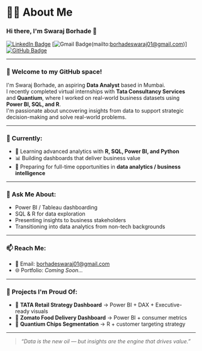 # 🙋‍♂️ About Me

### Hi there, I'm Swaraj Borhade 👋

[![LinkedIn Badge](https://img.shields.io/badge/-LinkedIn-0e76a8?style=flat-square&logo=Linkedin&logoColor=white)](https://www.linkedin.com/in/swaraj-borhade-921a411a4)
[![Gmail Badge](https://img.shields.io/badge/-Email-c14438?style=flat-square&logo=Gmail&logoColor=white)(mailto:borhadeswaraj01@gmail.com)]
[![GitHub Badge](https://img.shields.io/badge/-GitHub-black?style=flat-square&logo=github&logoColor=white)](https://github.com/SwarajBorhade-sgb?tab=repositories)

---

### 👋 Welcome to my GitHub space!

I'm Swaraj Borhade, an aspiring **Data Analyst** based in Mumbai.  
I recently completed virtual internships with **Tata Consultancy Services** and **Quantium**, where I worked on real-world business datasets using **Power BI, SQL, and R**.  
I'm passionate about uncovering insights from data to support strategic decision-making and solve real-world problems.


---

### 🚀 Currently:
- 🧠 Learning advanced analytics with **R, SQL, Power BI, and Python**
- 📊 Building dashboards that deliver business value
- 🎯 Preparing for full-time opportunities in **data analytics / business intelligence**

---

### 💬 Ask Me About:
- Power BI / Tableau dashboarding
- SQL & R for data exploration
- Presenting insights to business stakeholders
- Transitioning into data analytics from non-tech backgrounds

---

### 📫 Reach Me:
- 📧 Email: [borhadeswaraj01@gmail.com](mailto:borhadeswaraj01@gmail.com)
- 🌐 Portfolio: *Coming Soon...*

---

### 🎯 Projects I'm Proud Of:
- 🔹 **TATA Retail Strategy Dashboard** → Power BI + DAX + Executive-ready visuals
- 🔹 **Zomato Food Delivery Dashboard** → Power BI + consumer metrics
- 🔹 **Quantium Chips Segmentation** → R + customer targeting strategy

---

> *“Data is the new oil — but insights are the engine that drives value.”*

